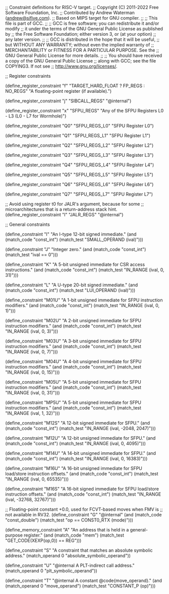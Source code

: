 ;; Constraint definitions for RISC-V target.
;; Copyright (C) 2011-2022 Free Software Foundation, Inc.
;; Contributed by Andrew Waterman (andrew@sifive.com).
;; Based on MIPS target for GNU compiler.
;;
;; This file is part of GCC.
;;
;; GCC is free software; you can redistribute it and/or modify
;; it under the terms of the GNU General Public License as published by
;; the Free Software Foundation; either version 3, or (at your option)
;; any later version.
;;
;; GCC is distributed in the hope that it will be useful,
;; but WITHOUT ANY WARRANTY; without even the implied warranty of
;; MERCHANTABILITY or FITNESS FOR A PARTICULAR PURPOSE.  See the
;; GNU General Public License for more details.
;;
;; You should have received a copy of the GNU General Public License
;; along with GCC; see the file COPYING3.  If not see
;; <http://www.gnu.org/licenses/>.

;; Register constraints

(define_register_constraint "f" "TARGET_HARD_FLOAT ? FP_REGS : NO_REGS"
  "A floating-point register (if available).")

(define_register_constraint "j" "SIBCALL_REGS"
  "@internal")

(define_register_constraint "x" "SFPU_REGS"
  "Any of the SFPU Registers L0 - L3 (L0 - L7 for Wormhole)")

(define_register_constraint "Q0" "SFPU_REGS_L0"
  "SFPU Register L0")

(define_register_constraint "Q1" "SFPU_REGS_L1"
  "SFPU Register L1")

(define_register_constraint "Q2" "SFPU_REGS_L2"
  "SFPU Register L2")

(define_register_constraint "Q3" "SFPU_REGS_L3"
  "SFPU Register L3")

(define_register_constraint "Q4" "SFPU_REGS_L4"
  "SFPU Register L4")

(define_register_constraint "Q5" "SFPU_REGS_L5"
  "SFPU Register L5")

(define_register_constraint "Q6" "SFPU_REGS_L6"
  "SFPU Register L6")

(define_register_constraint "Q7" "SFPU_REGS_L7"
  "SFPU Register L7")

;; Avoid using register t0 for JALR's argument, because for some
;; microarchitectures that is a return-address stack hint.
(define_register_constraint "l" "JALR_REGS"
  "@internal")

;; General constraints

(define_constraint "I"
  "An I-type 12-bit signed immediate."
  (and (match_code "const_int")
       (match_test "SMALL_OPERAND (ival)")))

(define_constraint "J"
  "Integer zero."
  (and (match_code "const_int")
       (match_test "ival == 0")))

(define_constraint "K"
  "A 5-bit unsigned immediate for CSR access instructions."
  (and (match_code "const_int")
       (match_test "IN_RANGE (ival, 0, 31)")))

(define_constraint "L"
  "A U-type 20-bit signed immediate."
  (and (match_code "const_int")
       (match_test "LUI_OPERAND (ival)")))

(define_constraint "M01U"
  "A 1-bit unsigned immediate for SFPU instruction modifiers."
  (and (match_code "const_int")
       (match_test "IN_RANGE (ival, 0, 1)")))

(define_constraint "M02U"
  "A 2-bit unsigned immediate for SFPU instruction modifiers."
  (and (match_code "const_int")
       (match_test "IN_RANGE (ival, 0, 3)")))

(define_constraint "M03U"
  "A 3-bit unsigned immediate for SFPU instruction modifiers."
  (and (match_code "const_int")
       (match_test "IN_RANGE (ival, 0, 7)")))

(define_constraint "M04U"
  "A 4-bit unsigned immediate for SFPU instruction modifiers."
  (and (match_code "const_int")
       (match_test "IN_RANGE (ival, 0, 15)")))

(define_constraint "M05U"
  "A 5-bit unsigned immediate for SFPU instruction modifiers."
  (and (match_code "const_int")
       (match_test "IN_RANGE (ival, 0, 31)")))

(define_constraint "MP5U"
  "A 5-bit unsigned immediate for SFPU instruction modifiers."
  (and (match_code "const_int")
       (match_test "IN_RANGE (ival, 1, 32)")))

(define_constraint "M12S"
  "A 12-bit signed immediate for SFPU."
  (and (match_code "const_int")
       (match_test "IN_RANGE (ival, -2048, 2047)")))

(define_constraint "M12U"
  "A 12-bit unsigned immediate for SFPU."
  (and (match_code "const_int")
       (match_test "IN_RANGE (ival, 0, 4095)")))

(define_constraint "M14U"
  "A 14-bit unsigned immediate for SFPU."
  (and (match_code "const_int")
       (match_test "IN_RANGE (ival, 0, 16383)")))

(define_constraint "M16U"
  "A 16-bit unsigned immediate for SFPU load/store instruction offsets."
  (and (match_code "const_int")
       (match_test "IN_RANGE (ival, 0, 65535)")))

(define_constraint "M16S"
  "A 16-bit signed immediate for SFPU load/store instruction offsets."
  (and (match_code "const_int")
       (match_test "IN_RANGE (ival, -32768, 32767)")))

;; Floating-point constant +0.0, used for FCVT-based moves when FMV is
;; not available in RV32.
(define_constraint "G"
  "@internal"
  (and (match_code "const_double")
       (match_test "op == CONST0_RTX (mode)")))

(define_memory_constraint "A"
  "An address that is held in a general-purpose register."
  (and (match_code "mem")
       (match_test "GET_CODE(XEXP(op,0)) == REG")))

(define_constraint "S"
  "A constraint that matches an absolute symbolic address."
  (match_operand 0 "absolute_symbolic_operand"))

(define_constraint "U"
  "@internal
   A PLT-indirect call address."
  (match_operand 0 "plt_symbolic_operand"))

(define_constraint "T"
  "@internal
   A constant @code{move_operand}."
  (and (match_operand 0 "move_operand")
       (match_test "CONSTANT_P (op)")))

